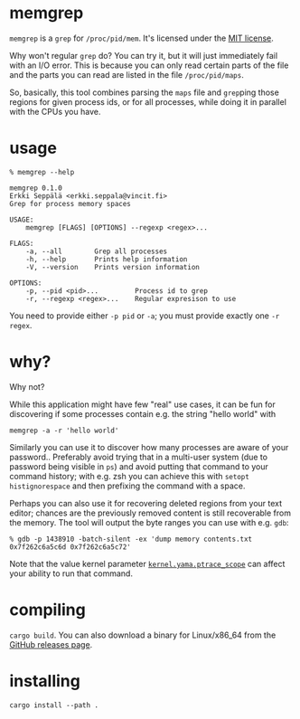 # memgrep

`memgrep` is a `grep` for `/proc/pid/mem`. It's licensed under the
[MIT license](LICENCE.MIT).

Why won't regular `grep` do? You can try it, but it will just
immediately fail with an I/O error. This is because you can only read
certain parts of the file and the parts you can read are listed in the
file `/proc/pid/maps`.

So, basically, this tool combines parsing the `maps` file and `grep`ping
those regions for given process ids, or for all processes, while doing
it in parallel with the CPUs you have.

# usage

    % memgrep --help

    memgrep 0.1.0
    Erkki Seppälä <erkki.seppala@vincit.fi>
    Grep for process memory spaces
    
    USAGE:
        memgrep [FLAGS] [OPTIONS] --regexp <regex>...
    
    FLAGS:
        -a, --all        Grep all processes
        -h, --help       Prints help information
        -V, --version    Prints version information
    
    OPTIONS:
        -p, --pid <pid>...         Process id to grep
        -r, --regexp <regex>...    Regular expresison to use

You need to provide either `-p pid` or `-a`; you must provide exactly
one `-r regex`.

# why?

Why not?

While this application might have few "real" use cases, it can be fun
for discovering if some processes contain e.g. the string "hello
world" with

`memgrep -a -r 'hello world'`

Similarly you can use it to discover how many processes are aware of
your password.. Preferably avoid trying that in a multi-user system
(due to password being visible in `ps`) and avoid putting that
command to your command history; with e.g. zsh you can achieve this
with `setopt histignorespace` and then prefixing the command with a
space.

Perhaps you can also use it for recovering deleted regions from your
text editor; chances are the previously removed content is still
recoverable from the memory. The tool will output the byte ranges you
can use with e.g. `gdb`:

    % gdb -p 1438910 -batch-silent -ex 'dump memory contents.txt 0x7f262c6a5c6d 0x7f262c6a5c72'

Note that the value kernel parameter
[`kernel.yama.ptrace_scope`](https://linux-audit.com/protect-ptrace-processes-kernel-yama-ptrace_scope/)
can affect your ability to run that command.

# compiling

`cargo build`. You can also download a binary for Linux/x86_64 from
the [GitHub releases page](../../releases/).

# installing

`cargo install --path .`

